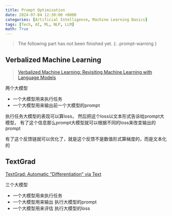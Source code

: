 ```yaml
---
title: Prompt Optimization
date: 2024-07-04 12:30:00 +0800
categories: [Artificial Intelligence, Machine Learning Basics]
tags: [Tech, AI, ML, NLP, LLM]
math: True
---
```


> The following part has not been finished yet.
{: .prompt-warning }

## Verbalized Machine Learning

> [Verbalized Machine Learning: Revisiting Machine Learning with Language Models](https://arxiv.org/pdf/2406.04344)

两个大模型
- 一个大模型用来执行任务
- 一个大模型用来输出前一个大模型的prompt

执行任务大模型的表现可以算loss，
然后把这个loss以文本形式告诉给prompt大模型，
有了这个信息那么prompt大模型就可以根据不同的loss来改变输出的prompt

有了这个反馈链就可以优化了，就是这个反馈不是数值形式算梯度的，而是文本化的

## TextGrad

[TextGrad: Automatic “Differentiation” via Text](https://arxiv.org/pdf/2406.07496)


三个大模型
- 一个大模型用来执行任务
- 一个大模型用来输出 执行大模型的prompt
- 一个大模型用来评估 执行大模型的loss

